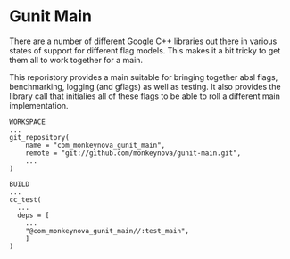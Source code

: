 Gunit Main
==========

There are a number of different Google C++ libraries out there in various states
of support for different flag models. This makes it a bit tricky to get them
all to work together for a main.

This reporistory provides a main suitable for bringing together absl flags,
benchmarking, logging (and gflags) as well as testing. It also provides the
library call that initialies all of these flags to be able to roll a different
main implementation.

```
WORKSPACE
...
git_repository(
    name = "com_monkeynova_gunit_main",
    remote = "git://github.com/monkeynova/gunit-main.git",
    ...
)
```

```
BUILD
...
cc_test(
  ...
  deps = [
    ...
	"@com_monkeynova_gunit_main//:test_main",
    ]
)
```

